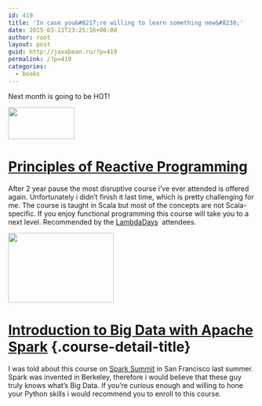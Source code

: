 ```yaml
---
id: 419
title: 'In case you&#8217;re willing to learn something new&#8230;'
date: 2015-03-11T23:25:16+00:00
author: root
layout: post
guid: http://javabean.ru/?p=419
permalink: /?p=419
categories:
  - books
---
```

Next month is going to be HOT!

<img class="alignleft" src="https://d3njjcbhbojbot.cloudfront.net/api/utilities/v1/imageproxy/https://coursera-university-assets.s3.amazonaws.com/1d/0a73c737b332745aac47797f57cda4/logo-epfl-front.png" alt="" width="135" height="65" />

# <a href="https://www.coursera.org/course/reactive" target="_blank">Principles of Reactive Programming</a>

After 2 year pause the most disruptive course i&#8217;ve ever attended is offered again. Unfortunately i didn&#8217;t finish it last time, which is pretty challenging for me. The course is taught in Scala but most of the concepts are not Scala-specific. If you enjoy functional programming this course will take you to a next level. Recommended by the <a href="http://www.lambdadays.org/" target="_blank">LambdaDays</a>  attendees.

<img class="alignnone" src="https://www.edx.org/sites/default/files/course/image/video/berkeley_no_video_320x211_17.png" alt="" width="215" height="142" />

# <a href="https://www.edx.org/course/introduction-big-data-apache-spark-uc-berkeleyx-cs100-1x#.VQDMH4HF-24" target="_blank">Introduction to Big Data with Apache Spark</a> {.course-detail-title}

I was told about this course on <a href="http://spark-summit.org/2014" target="_blank">Spark Summit</a> in San Francisco last summer. Spark was invented in Berkeley, therefore i would believe that these guy truly knows what&#8217;s Big Data. If you&#8217;re curious enough and willing to hone your Python skills i would recommend you to enroll to this course.
